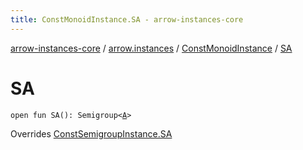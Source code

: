 ```yaml
---
title: ConstMonoidInstance.SA - arrow-instances-core
---
```


[arrow-instances-core](../../index.html) / [arrow.instances](../index.html) / [ConstMonoidInstance](index.html) / [SA](./-s-a.html)

# SA

`open fun SA(): Semigroup<`[`A`](index.html#A)`>`

Overrides [ConstSemigroupInstance.SA](../-const-semigroup-instance/-s-a.html)

